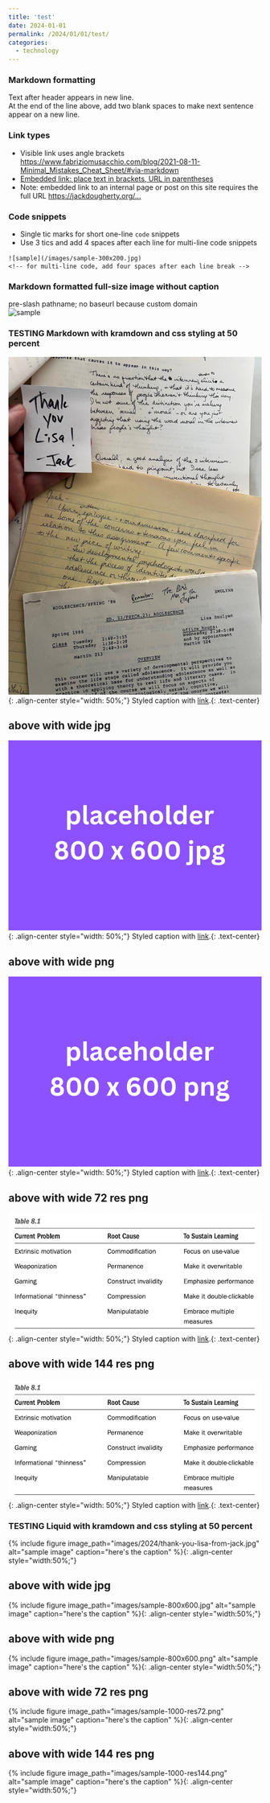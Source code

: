 ```yaml
---
title: 'test'
date: 2024-01-01
permalink: /2024/01/01/test/
categories:
  - technology
---
```

### Markdown formatting
Text after header appears in new line.  
At the end of the line above, add two blank spaces to make next sentence appear on a new line.

### Link types
- Visible link uses angle brackets <https://www.fabriziomusacchio.com/blog/2021-08-11-Minimal_Mistakes_Cheat_Sheet/#via-markdown>
- [Embedded link: place text in brackets, URL in parentheses](http://google.com)
- Note: embedded link to an internal page or post on this site requires the full URL <https://jackdougherty.org/...>

### Code snippets
- Single tic marks for short one-line `code` snippets
- Use 3 tics and add 4 spaces after each line for multi-line code snippets
```
![sample](/images/sample-300x200.jpg)    
<!-- for multi-line code, add four spaces after each line break -->
```

### Markdown formatted full-size image without caption
pre-slash pathname; no baseurl because custom domain  
![sample](/images/sample-300x200.jpg)


### TESTING Markdown with kramdown and css styling at 50 percent
![styled-image](/images/2024/thank-you-lisa-from-jack.jpg){: .align-center style="width: 50%;"}
Styled caption with [link](https://handsondataviz.org).{: .text-center}

## above with wide jpg
![styled-image](/images/sample-800x600.jpg){: .align-center style="width: 50%;"}
Styled caption with [link](https://handsondataviz.org).{: .text-center}

## above with wide png
![styled-image](/images/sample-800x600.png){: .align-center style="width: 50%;"}
Styled caption with [link](https://handsondataviz.org).{: .text-center}

## above with wide 72 res png
![styled-image](/images/sample-1000-res72.png){: .align-center style="width: 50%;"}
Styled caption with [link](https://handsondataviz.org).{: .text-center}

## above with wide 144 res png
![styled-image](/images/sample-1000-res144.png){: .align-center style="width: 50%;"}
Styled caption with [link](https://handsondataviz.org).{: .text-center}

### TESTING Liquid with kramdown and css styling at 50 percent
{% include figure image_path="images/2024/thank-you-lisa-from-jack.jpg" alt="sample image" caption="here's the caption" %}{: .align-center style="width:50%;"}

## above with wide jpg
{% include figure image_path="images/sample-800x600.jpg" alt="sample image" caption="here's the caption" %}{: .align-center style="width:50%;"}

## above with wide png
{% include figure image_path="images/sample-800x600.png" alt="sample image" caption="here's the caption" %}{: .align-center style="width:50%;"}

## above with wide 72 res png
{% include figure image_path="images/sample-1000-res72.png" alt="sample image" caption="here's the caption" %}{: .align-center style="width:50%;"}

## above with wide 144 res png
{% include figure image_path="images/sample-1000-res144.png" alt="sample image" caption="here's the caption" %}{: .align-center style="width:50%;"}
